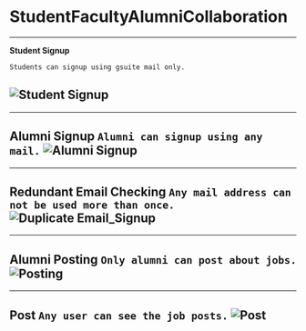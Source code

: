 # StudentFacultyAlumniCollaboration

-----------------------------------
**Student Signup**
```
Students can signup using gsuite mail only.
```
![Student Signup]()
-----------------------------------


-----------------------------------
**Alumni Signup**
``
Alumni can signup using any mail.
``
![Alumni Signup]()
-----------------------------------


-----------------------------------
**Redundant Email Checking**
``
Any mail address can not be used more than once.
``
![Duplicate Email_Signup]()
-----------------------------------


-----------------------------------
**Alumni Posting**
``
Only alumni can post about jobs.
``
![Posting]()
-----------------------------------


-----------------------------------
**Post**
``
Any user can see the job posts.
``
![Post]()
-----------------------------------

